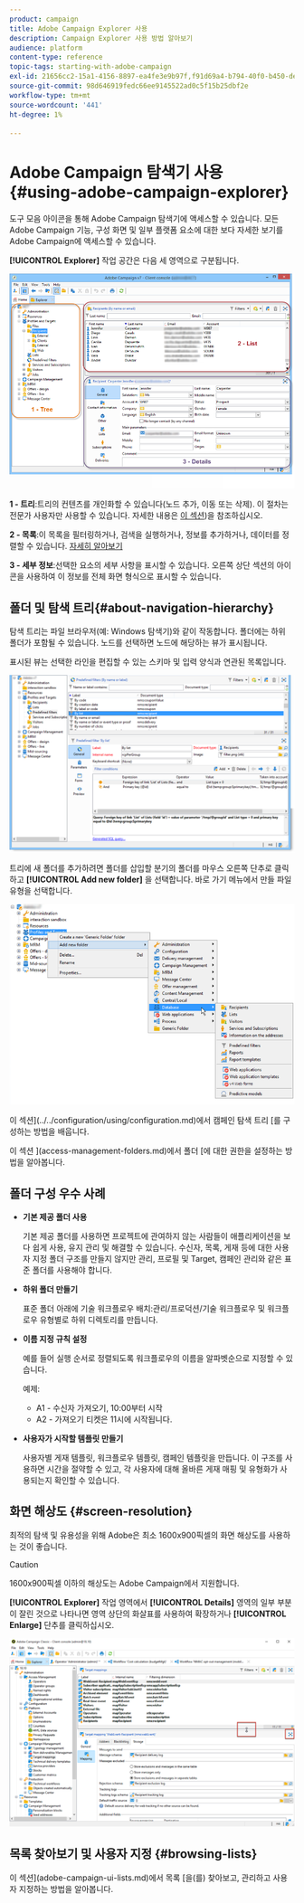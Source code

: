 ```yaml
---
product: campaign
title: Adobe Campaign Explorer 사용
description: Campaign Explorer 사용 방법 알아보기
audience: platform
content-type: reference
topic-tags: starting-with-adobe-campaign
exl-id: 21656cc2-15a1-4156-8897-ea4fe3e9b97f,f91d69a4-b794-40f0-b450-de862d7333e2
source-git-commit: 98d646919fedc66ee9145522ad0c5f15b25dbf2e
workflow-type: tm+mt
source-wordcount: '441'
ht-degree: 1%

---
```


# Adobe Campaign 탐색기 사용 {#using-adobe-campaign-explorer}

도구 모음 아이콘을 통해 Adobe Campaign 탐색기에 액세스할 수 있습니다. 모든 Adobe Campaign 기능, 구성 화면 및 일부 플랫폼 요소에 대한 보다 자세한 보기를 Adobe Campaign에 액세스할 수 있습니다.

**[!UICONTROL Explorer]** 작업 공간은 다음 세 영역으로 구분됩니다.

![](assets/s_ncs_user_navigation.png)

**1 - 트리**:트리의 컨텐츠를 개인화할 수 있습니다(노드 추가, 이동 또는 삭제). 이 절차는 전문가 사용자만 사용할 수 있습니다. 자세한 내용은 [이 섹션](#about-navigation-hierarchy))을 참조하십시오.

**2 - 목록**:이 목록을 필터링하거나, 검색을 실행하거나, 정보를 추가하거나, 데이터를 정렬할 수 있습니다. [자세히 알아보기](adobe-campaign-ui-lists.md)

**3 - 세부 정보**:선택한 요소의 세부 사항을 표시할 수 있습니다. 오른쪽 상단 섹션의 아이콘을 사용하여 이 정보를 전체 화면 형식으로 표시할 수 있습니다.

## 폴더 및 탐색 트리{#about-navigation-hierarchy}

탐색 트리는 파일 브라우저(예: Windows 탐색기)와 같이 작동합니다. 폴더에는 하위 폴더가 포함될 수 있습니다. 노드를 선택하면 노드에 해당하는 뷰가 표시됩니다.

표시된 뷰는 선택한 라인을 편집할 수 있는 스키마 및 입력 양식과 연관된 목록입니다.

![](assets/d_ncs_integration_navigation.png)

트리에 새 폴더를 추가하려면 폴더를 삽입할 분기의 폴더를 마우스 오른쪽 단추로 클릭하고 **[!UICONTROL Add new folder]** 을 선택합니다. 바로 가기 메뉴에서 만들 파일 유형을 선택합니다.

![](assets/d_ncs_integration_navigation_create.png)

이 섹션](../../configuration/using/configuration.md)에서 캠페인 탐색 트리 [를 구성하는 방법을 배웁니다.

이 섹션 ](access-management-folders.md)에서 폴더 [에 대한 권한을 설정하는 방법을 알아봅니다.

## 폴더 구성 우수 사례

* **기본 제공 폴더 사용**

   기본 제공 폴더를 사용하면 프로젝트에 관여하지 않는 사람들이 애플리케이션을 보다 쉽게 사용, 유지 관리 및 해결할 수 있습니다. 수신자, 목록, 게재 등에 대한 사용자 지정 폴더 구조를 만들지 않지만 관리, 프로필 및 Target, 캠페인 관리와 같은 표준 폴더를 사용해야 합니다.

* **하위 폴더 만들기**

   표준 폴더 아래에 기술 워크플로우 배치:관리/프로덕션/기술 워크플로우 및 워크플로우 유형별로 하위 디렉토리를 만듭니다.

* **이름 지정 규칙 설정**

   예를 들어 실행 순서로 정렬되도록 워크플로우의 이름을 알파벳순으로 지정할 수 있습니다.

   예제:

   * A1 - 수신자 가져오기, 10:00부터 시작
   * A2 - 가져오기 티켓은 11시에 시작됩니다.

* **사용자가 시작할 템플릿 만들기**

   사용자별 게재 템플릿, 워크플로우 템플릿, 캠페인 템플릿을 만듭니다. 이 구조를 사용하면 시간을 절약할 수 있고, 각 사용자에 대해 올바른 게재 매핑 및 유형화가 사용되는지 확인할 수 있습니다.

## 화면 해상도 {#screen-resolution}

최적의 탐색 및 유용성을 위해 Adobe은 최소 1600x900픽셀의 화면 해상도를 사용하는 것이 좋습니다.

>[!CAUTION]
>
>1600x900픽셀 이하의 해상도는 Adobe Campaign에서 지원합니다.

**[!UICONTROL Explorer]** 작업 영역에서 **[!UICONTROL Details]** 영역의 일부 부분이 잘린 것으로 나타나면 영역 상단의 화살표를 사용하여 확장하거나 **[!UICONTROL Enlarge]** 단추를 클릭하십시오.

![](assets/s_ncs_user_resolution.png)

## 목록 찾아보기 및 사용자 지정 {#browsing-lists}

이 섹션](adobe-campaign-ui-lists.md)에서 목록 [을(를) 찾아보고, 관리하고 사용자 지정하는 방법을 알아봅니다.

